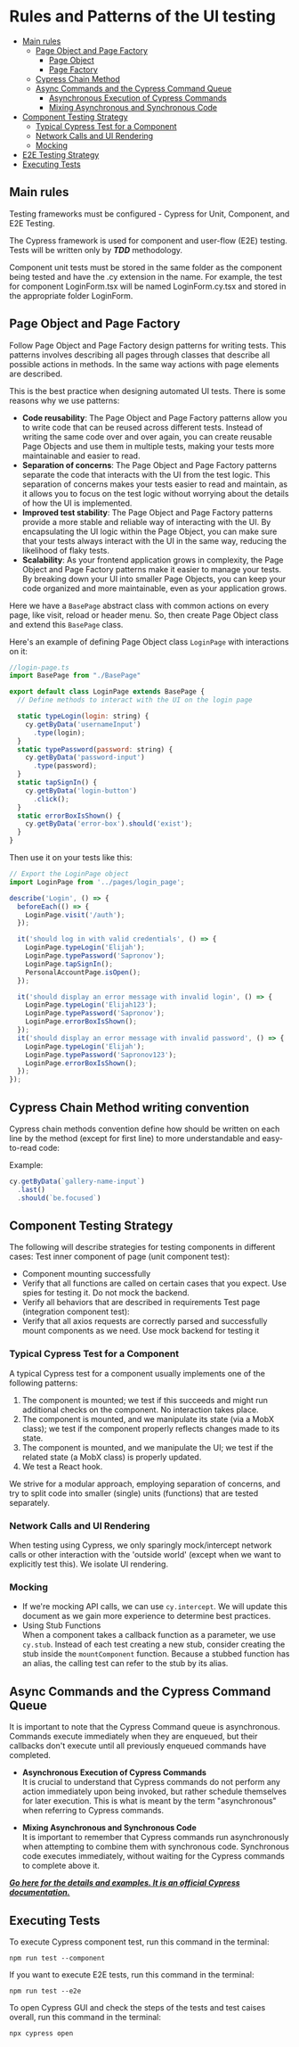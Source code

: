 # Rules and Patterns of the UI testing
- [Main rules](#Main_rules)
  - [Page Object and Page Factory](#page-object-and-factory)
    - [Page Object](#page-object)
    - [Page Factory](#page-factory)
  - [Cypress Chain Method](#chain)
  - [Async Commands and the Cypress Command Queue](#queue)
    - [Asynchronous Execution of Cypress Commands](#async-exec-cypress)
    - [Mixing Asynchronous and Synchronous Code](#async-and-sync)
- [Component Testing Strategy](#component_strategy)
  - [Typical Cypress Test for a Component](#example_component)
  - [Network Calls and UI Rendering](#calls)
  - [Mocking](#mocking)
- [E2E Testing Strategy](#e2e_strategy)
- [Executing Tests](#execute)

## Main rules <a name="Main_rules"></a> 
Testing frameworks must be configured - Cypress for Unit, Component, and E2E Testing. 

The Cypress framework is used for component and user-flow (E2E) testing. Tests will be written only by ***TDD*** methodology.

Component unit tests must be stored in the same folder as the component being tested and have the .cy extension in the name. For example, the test for component LoginForm.tsx will be named LoginForm.cy.tsx and stored in the appropriate folder LoginForm. 
## Page Object and Page Factory <a name="page_factory"></a> 
Follow Page Object and Page Factory design patterns for writing tests. This patterns involves describing all pages through classes that describe all possible actions in methods. In the same way actions with page elements are described.

This is the best practice when designing automated UI tests. There is some reasons why we use patterns: 
  - **Code reusability**: The Page Object and Page Factory patterns allow you to write code that can be reused across different tests. Instead of writing the same code over and over again, you can create reusable Page Objects and use them in multiple tests, making your tests more maintainable and easier to read.
  - **Separation of concerns**: The Page Object and Page Factory patterns separate the code that interacts with the UI from the test logic. This separation of concerns makes your tests easier to read and maintain, as it allows you to focus on the test logic without worrying about the details of how the UI is implemented.
  - **Improved test stability**: The Page Object and Page Factory patterns provide a more stable and reliable way of interacting with the UI. By encapsulating the UI logic within the Page Object, you can make sure that your tests always interact with the UI in the same way, reducing the likelihood of flaky tests.
  - **Scalability**: As your frontend application grows in complexity, the Page Object and Page Factory patterns make it easier to manage your tests. By breaking down your UI into smaller Page Objects, you can keep your code organized and more maintainable, even as your application grows.

Here we have a `BasePage` abstract class with common actions on every page, like visit, reload or header menu.
So, then create Page Object class and extend this `BasePage` class. 

Here's an example of defining Page Object class `LoginPage` with interactions on it:

```JavaScript
//login-page.ts
import BasePage from "./BasePage"

export default class LoginPage extends BasePage {
  // Define methods to interact with the UI on the login page

  static typeLogin(login: string) {
    cy.getByData('usernameInput')
      .type(login);
  }
  static typePassword(password: string) {
    cy.getByData('password-input')
      .type(password);
  }
  static tapSignIn() {
    cy.getByData('login-button')
      .click();
  }
  static errorBoxIsShown() {
    cy.getByData('error-box').should('exist');
  }
}
```

Then use it on your tests like this:

```JavaScript
// Export the LoginPage object
import LoginPage from '../pages/login_page';

describe('Login', () => {
  beforeEach(() => {
    LoginPage.visit('/auth');
  });

  it('should log in with valid credentials', () => {
    LoginPage.typeLogin('Elijah');
    LoginPage.typePassword('Sapronov');
    LoginPage.tapSignIn();
    PersonalAccountPage.isOpen();
  });

  it('should display an error message with invalid login', () => {
    LoginPage.typeLogin('Elijah123');
    LoginPage.typePassword('Sapronov');
    LoginPage.errorBoxIsShown();
  });
  it('should display an error message with invalid password', () => {
    LoginPage.typeLogin('Elijah');
    LoginPage.typePassword('Sapronov123');
    LoginPage.errorBoxIsShown();
  });
});
```

## Cypress Chain Method writing convention <a name="chain"></a> 
Cypress chain methods convention define how should be written on each line by the method (except for first line) to more understandable and easy-to-read code:

Example: 

```JavaScript
cy.getByData(`gallery-name-input`)
  .last()
  .should(`be.focused`)
```

## Component Testing Strategy <a name="component_strategy"></a> 
The following will describe strategies for testing components in different cases:
Test inner component of page (unit component test):
- Component mounting successfully
- Verify that all functions are called on certain cases that you expect. Use spies for testing it. Do not mock the backend.
- Verify all behaviors that are described in requirements
Test page (integration component test):
- Verify that all axios requests are correctly parsed and successfully mount components as we need. Use mock backend for testing it

### Typical Cypress Test for a Component <a name="example_component"></a> 

A typical Cypress test for a component usually implements one of the following patterns:

1. The component is mounted; we test if this succeeds and might run additional checks on the component. No interaction takes place.
2. The component is mounted, and we manipulate its state (via a MobX class); we test if the component properly reflects changes made to its state.
3. The component is mounted, and we manipulate the UI; we test if the related state (a MobX class) is properly updated.
4. We test a React hook.

We strive for a modular approach, employing separation of concerns, and try to split code into smaller (single) units (functions) that are tested separately. 

### Network Calls and UI Rendering <a name="calls"></a> 

When testing using Cypress, we only sparingly mock/intercept network calls or other interaction with the 'outside world' (except when we want to explicitly test this). We isolate UI rendering.

### Mocking <a name="mocking"></a> 
  - If we're mocking API calls, we can use `cy.intercept`. We will update this document as we gain more experience to determine best practices.
  -  Using Stub Functions\
  When a component takes a callback function as a parameter, we use `cy.stub`. Instead of each test creating a new stub, consider creating the stub inside the `mountComponent` function. Because a stubbed function has an alias, the calling test can refer to the stub by its alias.

## Async Commands and the Cypress Command Queue <a name="queue"></a> 

It is important to note that the Cypress Command queue is asynchronous. Commands execute immediately when they are enqueued, but their callbacks don't execute until all previously enqueued commands have completed. 

- **Asynchronous Execution of Cypress Commands** <a name="async-exec-cypress"></a> \
It is crucial to understand that Cypress commands do not perform any action immediately upon being invoked, but rather schedule themselves for later execution. This is what is meant by the term "asynchronous" when referring to Cypress commands.

- **Mixing Asynchronous and Synchronous Code** <a name="async-and-sync"></a> \
It is important to remember that Cypress commands run asynchronously when attempting to combine them with synchronous code. Synchronous code executes immediately, without waiting for the Cypress commands to complete above it.

[***Go here for the details and examples. It is an official Cypress documentation.***](https://docs.cypress.io/guides/core-concepts/introduction-to-cypress#Commands-Are-Asynchronous) 

## Executing Tests <a name="execute"></a> 
To execute Cypress component test, run this command in the terminal:
```
npm run test --component
```
If you want to execute E2E tests, run this command in the terminal:
```
npm run test --e2e 
```
To open Cypress GUI and check the steps of the tests and test caises overall, run this command in the terminal:
```
npx cypress open
```

